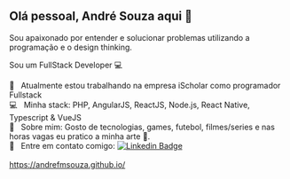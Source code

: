 ## Olá pessoal, André Souza aqui 👋 

Sou apaixonado por entender e solucionar problemas utilizando a programação e o design thinking.

Sou um FullStack Developer :computer:

 :rocket:  &nbsp; Atualmente estou trabalhando na empresa iScholar como programador Fullstack
 <br/> :computer: &nbsp; Minha stack: PHP, AngularJS, ReactJS, Node.js, React Native, Typescript & VueJS
 <br/> 💬  &nbsp; Sobre mim: Gosto de tecnologias, games, futebol, filmes/series e nas horas vagas eu pratico a minha arte :art:.
 <br/> :email: &nbsp; Entre em contato comigo: [![Linkedin Badge](https://img.shields.io/badge/-AndreFMSouza-blue?style=flat-square&logo=Linkedin&logoColor=white&link=https://www.linkedin.com/in/andrefmsouza/)](https://www.linkedin.com/in/andrefmsouza/) 
<br/>
<br/>
<a href="https://andrefmsouza.github.io/" target="blank">https://andrefmsouza.github.io/</a>
